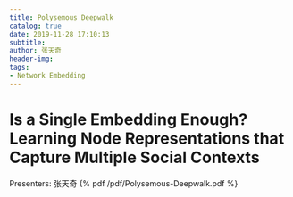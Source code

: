```yaml
---
title: Polysemous Deepwalk
catalog: true
date: 2019-11-28 17:10:13
subtitle:
author: 张天奇
header-img:
tags:
- Network Embedding
---
```

# Is a Single Embedding Enough? Learning Node Representations that Capture Multiple Social Contexts
Presenters: 张天奇
{% pdf /pdf/Polysemous-Deepwalk.pdf %}
